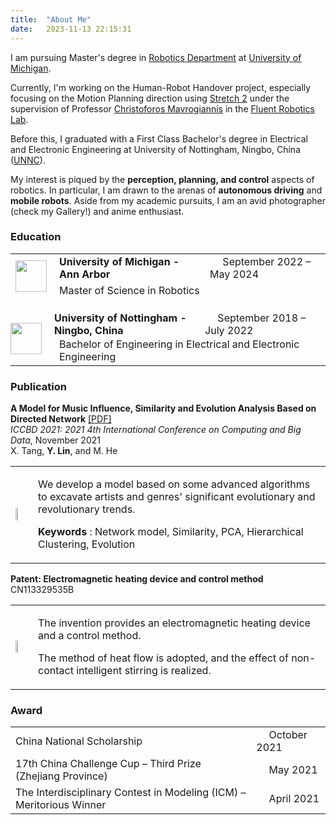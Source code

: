 ```yaml
---
title:  "About Me"
date:   2023-11-13 22:15:31
---
```

I am pursuing Master's degree in [Robotics Department][Robotics] at [University of Michigan][Umich]. 

Currently, I'm working on the Human-Robot Handover project, especially focusing on the Motion Planning direction using [Stretch 2][Stretch] under the supervision of Professor [Christoforos Mavrogiannis][Chris] in the [Fluent Robotics Lab][Lab].

Before this, I graduated with a First Class Bachelor's degree in Electrical and Electronic Engineering at University of Nottingham, Ningbo, China ([UNNC][UNNC]).

My interest is piqued by the **perception, planning, and control** aspects of robotics. In particular, I am drawn to the arenas of **autonomous driving** and **mobile robots**. Aside from my academic pursuits, I am an avid photographer (check my Gallery!) and anime enthusiast. 


### Education

<table class="edu">
  <tbody>
    <tr>
      <td rowspan="2">
        <img src="{{ site.baseurl }}/images/Data/UM.png" width="50" height="50"/>
      </td>
      <td><strong> University of Michigan - Ann Arbor </strong></td>
      <td> &emsp; September 2022 – May 2024 </td>
    </tr>
    <tr>
      <td colspan="2"> Master of Science in Robotics </td>
    </tr>
    <tr>
      <td rowspan="2" style="padding:20px 20px 0px 0px;">
        <img src="{{ site.baseurl }}/images/Data/UNNC.png" width="50" height="50"/>
      </td>
      <td style="padding:20px 12px 0px 0px;"><strong> University of Nottingham - Ningbo, China </strong></td>
      <td style="padding:20px 12px 0px 0px;"> &emsp; September 2018 – July 2022 </td>
    </tr>
    <tr>
      <td colspan="2"> Bachelor of Engineering in Electrical and Electronic Engineering </td>
    </tr>
  </tbody>
</table>



### Publication
**A Model for Music Influence, Similarity and Evolution Analysis Based on Directed Network** [\[PDF\]][PDF] \
*ICCBD 2021: 2021 4th International Conference on Computing and Big Data*, November 2021 \
X. Tang, **Y. Lin**, and M. He

<table class="pub">
  <tbody>
    <tr>
      <td><img src="{{ site.baseurl }}/images/Data/paper.png" style="width:30%"/></td>
      <td>
        <p> We develop a model based on some advanced algorithms to excavate artists and genres' significant evolutionary and revolutionary trends. </p>
        <p><strong> Keywords </strong>: Network model, Similarity, PCA, Hierarchical Clustering, Evolution </p>
      </td>
    </tr>
  </tbody>
</table>

**Patent: Electromagnetic heating device and control method**  \
CN113329535B

<table class="pub">
  <tbody>
    <tr>
      <td><img src="{{ site.baseurl }}/images/Data/patent.png" style="width:30%"/></td>
      <td>
        <p> The invention provides an electromagnetic heating device and a control method. </p>
        <p> The method of heat flow is adopted, and the effect of non-contact intelligent stirring is realized. </p>
      </td>
    </tr>
  </tbody>
</table>


### Award
<table class="awd">
  <tbody>
    <tr>
      <td>
        China National Scholarship
      </td>
      <td>
        &emsp; October 2021
      </td>
    </tr>
    <tr>
      <td>
        17th China Challenge Cup – Third Prize (Zhejiang Province)
      </td>
      <td>
        &emsp; May 2021
      </td>
    </tr>
    <tr>
      <td>
        The Interdisciplinary Contest in Modeling (ICM) – Meritorious Winner
      </td>
      <td>
        &emsp; April 2021
      </td>
    </tr>
  </tbody>
</table>

[Robotics]: https://robotics.umich.edu/
[Umich]: https://umich.edu/
[Stretch]: https://hello-robot.com/stretch-2
[Chris]: https://robotics.umich.edu/profile/christoforos-mavrogiannis/
[Lab]: https://fluentrobotics.com/
[UNNC]: https://www.nottingham.edu.cn/en/
[PDF]: https://doi.org/10.1145/3507524.3507545